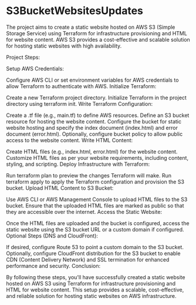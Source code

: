 # S3BucketWebsitesUpdates

The project aims to create a static website hosted on AWS S3 (Simple Storage Service) using Terraform for infrastructure provisioning and HTML for website content. AWS S3 provides a cost-effective and scalable solution for hosting static websites with high availability.



Project Steps:

Setup AWS Credentials:

Configure AWS CLI or set environment variables for AWS credentials to allow Terraform to authenticate with AWS.
Initialize Terraform:

Create a new Terraform project directory.
Initialize Terraform in the project directory using terraform init.
Write Terraform Configuration:

Create a .tf file (e.g., main.tf) to define AWS resources.
Define an S3 bucket resource for hosting the website content.
Configure the bucket for static website hosting and specify the index document (index.html) and error document (error.html).
Optionally, configure bucket policy to allow public access to the website content.
Write HTML Content:

Create HTML files (e.g., index.html, error.html) for the website content.
Customize HTML files as per your website requirements, including content, styling, and scripting.
Deploy Infrastructure with Terraform:

Run terraform plan to preview the changes Terraform will make.
Run terraform apply to apply the Terraform configuration and provision the S3 bucket.
Upload HTML Content to S3 Bucket:

Use AWS CLI or AWS Management Console to upload HTML files to the S3 bucket.
Ensure that the uploaded HTML files are marked as public so that they are accessible over the internet.
Access the Static Website:

Once the HTML files are uploaded and the bucket is configured, access the static website using the S3 bucket URL or a custom domain if configured.
Optional Steps (DNS and CloudFront):

If desired, configure Route 53 to point a custom domain to the S3 bucket.
Optionally, configure CloudFront distribution for the S3 bucket to enable CDN (Content Delivery Network) and SSL termination for enhanced performance and security.
Conclusion:

By following these steps, you'll have successfully created a static website hosted on AWS S3 using Terraform for infrastructure provisioning and HTML for website content. This setup provides a scalable, cost-effective, and reliable solution for hosting static websites on AWS infrastructure.